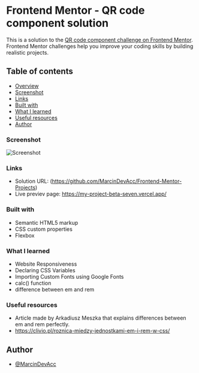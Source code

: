 # Frontend Mentor - QR code component solution

This is a solution to the [QR code component challenge on Frontend Mentor](https://www.frontendmentor.io/challenges/qr-code-component-iux_sIO_H). Frontend Mentor challenges help you improve your coding skills by building realistic projects. 

## Table of contents

  - [Overview](#overview)
  - [Screenshot](#screenshot)
  - [Links](#links)
  - [Built with](#built-with)
  - [What I learned](#what-i-learned)
  - [Useful resources](#useful-resources)
  - [Author](#author)

### Screenshot

![Screenshot](https://raw.github.com/MarcinDevAcc/Frontend-Mentor-Projects/main/Responsive-QR-%20code-component-%20site/Screenshot-previev.png)

### Links

- Solution URL: (https://github.com/MarcinDevAcc/Frontend-Mentor-Projects)
- Live previev page: https://my-project-beta-seven.vercel.app/

### Built with

- Semantic HTML5 markup
- CSS custom properties
- Flexbox

### What I learned

- Website Responsiveness
- Declaring CSS Variables
- Importing Custom Fonts using Google Fonts
- calc() function
- difference between em and rem

### Useful resources

- Article made by Arkadiusz Meszka that explains differences between em and rem perfectly. 
- https://clivio.pl/roznica-miedzy-jednostkami-em-i-rem-w-css/

## Author

- [@MarcinDevAcc](https://www.frontendmentor.io/profile/MarcinDevAcc)


